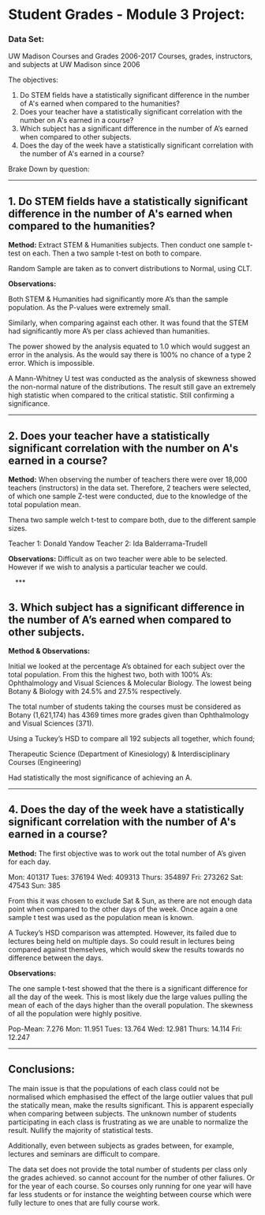 # Student Grades - Module 3 Project:

### Data Set:

UW Madison Courses and Grades 2006-2017
Courses, grades, instructors, and subjects at UW Madison since 2006

The objectives:

1.	Do STEM fields have a statistically significant difference in the number of A's earned when compared to the humanities?
2.	Does your teacher have a statistically significant correlation with the number on A's earned in a course?
3.	Which subject has a significant difference in the number of A’s earned when compared to other subjects.
4.	Does the day of the week have a statistically significant correlation with the number of A's earned in a course?

Brake Down by question:

***

## 1.	Do STEM fields have a statistically significant difference in the number of A's earned when compared to the humanities?

<b>Method:</b>
Extract STEM & Humanities subjects. Then conduct one sample t-test on each. Then a two sample t-test on both to compare.

Random Sample are taken as to convert distributions to Normal, using CLT.

<b>Observations:</b>

Both STEM & Humanities had significantly more A’s than the sample population. As the P-values were extremely small.

Similarly, when comparing against each other. It was found that the STEM had significantly more A’s per class achieved than humanities.

The power showed by the analysis equated to 1.0 which would suggest an error in the analysis. As the would say there is 100% no chance of a type 2 error.  Which is impossible.

A Mann-Whitney U test was conducted as the analysis of skewness showed the non-normal nature of the distributions. The result still gave an extremely high statistic when compared to the critical statistic. Still confirming a significance.

***


## 2.	Does your teacher have a statistically significant correlation with the number on A's earned in a course?

<b>Method:</b>
When observing the number of teachers there were over 18,000 teachers (instructors) in the data set. Therefore, 2 teachers were selected, of which one sample Z-test were conducted, due to the knowledge of the total population mean.

Thena two sample welch t-test to compare both, due to the different sample sizes.

Teacher 1: 	Donald Yandow
Teacher 2:	Ida Balderrama-Trudell


<b>Observations:</b>
Difficult as on two teacher were able to be selected. However if we wish to analysis a particular teacher we could. 


 ***

## 3.	Which subject has a significant difference in the number of A’s earned when compared to other subjects.

<b>Method & Observations:</b>

Initial we looked at the percentage A’s obtained for each subject over the total population.
From this the highest two, both with 100% A’s: Ophthalmology and Visual Sciences & Molecular Biology. The lowest being Botany & Biology with 24.5% and 27.5% respectively.

The total number of students taking the courses must be considered as Botany (1,621,174) has 4369 times more grades given than Ophthalmology and Visual Sciences (371).

Using a Tuckey’s HSD to compare all 192 subjects all together, which found;

Therapeutic Science (Department of Kinesiology) & Interdisciplinary Courses (Engineering)

Had statistically the most significance of achieving an A.

***

## 4.	Does the day of the week have a statistically significant correlation with the number of A's earned in a course?

<b>Method:</b>
The first objective was to work out the total number of A’s given for each day.

Mon: 	401317
Tues: 	376194
Wed: 	409313
Thurs:	354897
Fri:	273262
Sat:	47543
Sun:	385

From this it was chosen to exclude Sat & Sun, as there are not enough data point when compared to the other days of the week. Once again a one sample t test was used as the population mean is known.

A Tuckey’s HSD comparison was attempted. However, its failed due to lectures being held on multiple days. So could result in lectures being compared against themselves, which would skew the results towards no difference between the days.

<b>Observations:</b>

The one sample t-test showed that the there is a significant difference for all the day of the week. This is most likely due the large values pulling the mean of each of the days higher than the overall population. The skewness of all the population were highly positive.

Pop-Mean:	7.276
Mon: 		11.951
Tues: 		13.764
Wed: 		12.981
Thurs:		14.114
Fri:		12.247


***

## Conclusions:

The main issue is that the populations of each class could not be normalised which emphasised the effect of the large outlier values that pull the statically mean, make the results significant. This is apparent especially when comparing between subjects.  The unknown number of students participating in each class is frustrating as we are unable to normalize the result. Nullify the majority of statistical tests.

Additionally, even between subjects as grades between, for example, lectures and seminars are difficult to compare.

The data set does not provide the total number of students per class only the grades achieved. so cannot account for the number of other faliures. Or for the year of each course.
So courses only running for one year will have far less students or for instance the weighting between course which were fully lecture to ones that are fully course work.
